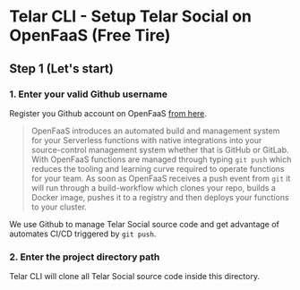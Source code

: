 # Telar CLI - Setup Telar Social on OpenFaaS (Free Tire)

## Step 1 (Let's start)

### 1. Enter your valid Github username

Register you Github account on OpenFaaS [from here](https://github.com/openfaas/community-cluster#apply-for-access).
> OpenFaaS introduces an automated build and management system for your Serverless functions with native integrations into your source-control management system whether that is GitHub or GitLab. With OpenFaaS functions are managed through typing `git push` which reduces the tooling and learning curve required to operate functions for your team. As soon as OpenFaaS receives a push event from `git` it will run through a build-workflow which clones your repo, builds a Docker image, pushes it to a registry and then deploys your functions to your cluster.

We use Github to manage Telar Social source code and get advantage of automates CI/CD triggered by `git push`.


### 2. Enter the project directory path

Telar CLI will clone all Telar Social source code inside this directory. 